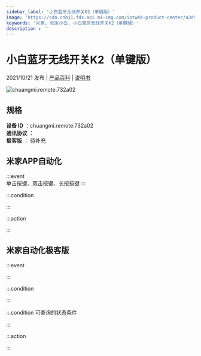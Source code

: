 ```yaml
---
sidebar_label: '小白蓝牙无线开关K2（单键版）'
image: 'https://cdn.cnbj1.fds.api.mi-img.com/iotweb-product-center/a3d9687d0e789391435b30bc1522651a_1629970721065.png?GalaxyAccessKeyId=AKVGLQWBOVIRQ3XLEW&Expires=9223372036854775807&Signature=fJNYvXOeU3xbKbZEhUBc8N+JJ68='
keywords: '米家, 创米小白, 小白蓝牙无线开关K2（单键版）'
description : ''
---
```

# 小白蓝牙无线开关K2（单键版）

2021/10/21 发布 | [产品百科](https://home.mi.com/webapp/content/baike/product/index.html?model=chuangmi.remote.732a02/) | [说明书](https://home.mi.com/views/introduction.html?model=chuangmi.remote.732a02&region=cn)

![chuangmi.remote.732a02](https://cdn.cnbj1.fds.api.mi-img.com/iotweb-product-center/a3d9687d0e789391435b30bc1522651a_1629970721065.png?GalaxyAccessKeyId=AKVGLQWBOVIRQ3XLEW&Expires=9223372036854775807&Signature=fJNYvXOeU3xbKbZEhUBc8N+JJ68=)

## 规格  
> 
**设备 ID** ：chuangmi.remote.732a02  
**通讯协议** ：  
**极客版**  ： 待补充 


## 米家APP自动化  

:::event  
单击按键、双击按键、长按按键
:::

:::condition  

:::

:::action   

:::

## 米家自动化极客版  

:::event  

:::

:::condition  

:::

:::condition 可查询的状态条件  

:::

:::action  

:::

        
